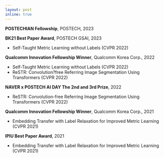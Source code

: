 ```yaml
---
layout: post
inline: true
---
```


**POSTECHIAN Fellowship**, POSTECH, 2023

**BK21 Best Paper Award**, POSTECH GSAI, 2023
- Self-Taught Metric Learning without Labels (CVPR 2022)

**Qualcomm Innovation Fellowship Winner**, Qualcomm Korea Corp., 2022
- Self-Taught Metric Learning without Labels (CVPR 2022)
- ReSTR: Convolution?free Referring Image Segmentation Using Transformers (CVPR 2022)

**NAVER x POSTECH AI DAY The 2nd and 3rd Prize**, 2022
- ReSTR: Convolution-free Referring Image Segmentation Using Transformers (CVPR 2022)

**Qualcomm Innovation Fellowship Winner**, Qualcomm Korea Corp., 2021
- Embedding Transfer with Label Relaxation for Improved Metric Learning  (CVPR 2021)

**IPIU Best Paper Award**, 2021
- Embedding Transfer with Label Relaxation for Improved Metric Learning  (CVPR 2021)